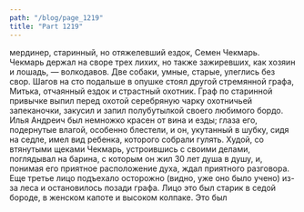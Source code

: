 ```yaml
---
path: "/blog/page_1219"
title: "Part 1219"
---
```


мердинер, старинный, но отяжелевший ездок, Семен Чекмарь. Чекмарь держал на своре трех лихих, но также зажиревших, как хозяин и лошадь, — волкодавов. Две собаки, умные, старые, улеглись без свор. Шагов на сто подальше в опушке стоял другой стремянной графа, Митька, отчаянный ездок и страстный охотник. Граф по старинной привычке выпил перед охотой серебряную чарку охотничьей запеканочки, закусил и запил полубутылкой своего любимого бордо.
Илья Андреич был немножко красен от вина и езды; глаза его, подернутые влагой, особенно блестели, и он, укутанный в шубку, сидя на седле, имел вид ребенка, которого собрали гулять.
Худой, со втянутыми щеками Чекмарь, устроившись с своими делами, поглядывал на барина, с которым он жил 30 лет душа в душу, и, понимая его приятное расположение духа, ждал приятного разговора. Еще третье лицо подъехало осторожно (видно, уже оно было учено) из-за леса и остановилось позади графа. Лицо это был старик в седой бороде, в женском капоте и высоком колпаке. Это был 
